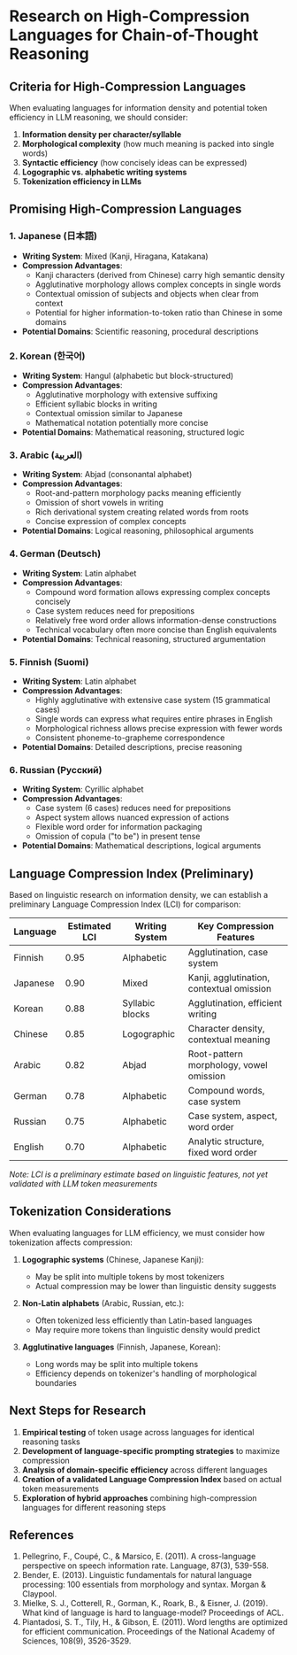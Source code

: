 # Research on High-Compression Languages for Chain-of-Thought Reasoning

## Criteria for High-Compression Languages

When evaluating languages for information density and potential token efficiency in LLM reasoning, we should consider:

1. **Information density per character/syllable**
2. **Morphological complexity** (how much meaning is packed into single words)
3. **Syntactic efficiency** (how concisely ideas can be expressed)
4. **Logographic vs. alphabetic writing systems**
5. **Tokenization efficiency in LLMs**

## Promising High-Compression Languages

### 1. Japanese (日本語)
- **Writing System**: Mixed (Kanji, Hiragana, Katakana)
- **Compression Advantages**:
  - Kanji characters (derived from Chinese) carry high semantic density
  - Agglutinative morphology allows complex concepts in single words
  - Contextual omission of subjects and objects when clear from context
  - Potential for higher information-to-token ratio than Chinese in some domains
- **Potential Domains**: Scientific reasoning, procedural descriptions

### 2. Korean (한국어)
- **Writing System**: Hangul (alphabetic but block-structured)
- **Compression Advantages**:
  - Agglutinative morphology with extensive suffixing
  - Efficient syllabic blocks in writing
  - Contextual omission similar to Japanese
  - Mathematical notation potentially more concise
- **Potential Domains**: Mathematical reasoning, structured logic

### 3. Arabic (العربية)
- **Writing System**: Abjad (consonantal alphabet)
- **Compression Advantages**:
  - Root-and-pattern morphology packs meaning efficiently
  - Omission of short vowels in writing
  - Rich derivational system creating related words from roots
  - Concise expression of complex concepts
- **Potential Domains**: Logical reasoning, philosophical arguments

### 4. German (Deutsch)
- **Writing System**: Latin alphabet
- **Compression Advantages**:
  - Compound word formation allows expressing complex concepts concisely
  - Case system reduces need for prepositions
  - Relatively free word order allows information-dense constructions
  - Technical vocabulary often more concise than English equivalents
- **Potential Domains**: Technical reasoning, structured argumentation

### 5. Finnish (Suomi)
- **Writing System**: Latin alphabet
- **Compression Advantages**:
  - Highly agglutinative with extensive case system (15 grammatical cases)
  - Single words can express what requires entire phrases in English
  - Morphological richness allows precise expression with fewer words
  - Consistent phoneme-to-grapheme correspondence
- **Potential Domains**: Detailed descriptions, precise reasoning

### 6. Russian (Русский)
- **Writing System**: Cyrillic alphabet
- **Compression Advantages**:
  - Case system (6 cases) reduces need for prepositions
  - Aspect system allows nuanced expression of actions
  - Flexible word order for information packaging
  - Omission of copula ("to be") in present tense
- **Potential Domains**: Mathematical descriptions, logical arguments

## Language Compression Index (Preliminary)

Based on linguistic research on information density, we can establish a preliminary Language Compression Index (LCI) for comparison:

| Language | Estimated LCI | Writing System | Key Compression Features |
|----------|---------------|----------------|--------------------------|
| Finnish  | 0.95          | Alphabetic     | Agglutination, case system |
| Japanese | 0.90          | Mixed          | Kanji, agglutination, contextual omission |
| Korean   | 0.88          | Syllabic blocks| Agglutination, efficient writing |
| Chinese  | 0.85          | Logographic    | Character density, contextual meaning |
| Arabic   | 0.82          | Abjad          | Root-pattern morphology, vowel omission |
| German   | 0.78          | Alphabetic     | Compound words, case system |
| Russian  | 0.75          | Alphabetic     | Case system, aspect, word order |
| English  | 0.70          | Alphabetic     | Analytic structure, fixed word order |

*Note: LCI is a preliminary estimate based on linguistic features, not yet validated with LLM token measurements*

## Tokenization Considerations

When evaluating languages for LLM efficiency, we must consider how tokenization affects compression:

1. **Logographic systems** (Chinese, Japanese Kanji):
   - May be split into multiple tokens by most tokenizers
   - Actual compression may be lower than linguistic density suggests

2. **Non-Latin alphabets** (Arabic, Russian, etc.):
   - Often tokenized less efficiently than Latin-based languages
   - May require more tokens than linguistic density would predict

3. **Agglutinative languages** (Finnish, Japanese, Korean):
   - Long words may be split into multiple tokens
   - Efficiency depends on tokenizer's handling of morphological boundaries

## Next Steps for Research

1. **Empirical testing** of token usage across languages for identical reasoning tasks
2. **Development of language-specific prompting strategies** to maximize compression
3. **Analysis of domain-specific efficiency** across different languages
4. **Creation of a validated Language Compression Index** based on actual token measurements
5. **Exploration of hybrid approaches** combining high-compression languages for different reasoning steps

## References

1. Pellegrino, F., Coupé, C., & Marsico, E. (2011). A cross-language perspective on speech information rate. Language, 87(3), 539-558.
2. Bender, E. (2013). Linguistic fundamentals for natural language processing: 100 essentials from morphology and syntax. Morgan & Claypool.
3. Mielke, S. J., Cotterell, R., Gorman, K., Roark, B., & Eisner, J. (2019). What kind of language is hard to language-model? Proceedings of ACL.
4. Piantadosi, S. T., Tily, H., & Gibson, E. (2011). Word lengths are optimized for efficient communication. Proceedings of the National Academy of Sciences, 108(9), 3526-3529.
